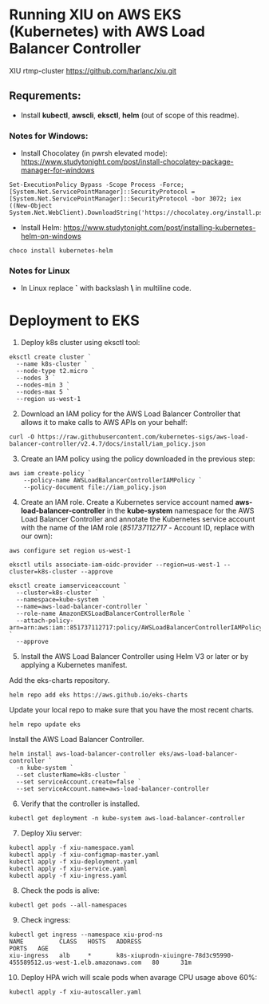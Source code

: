 # Running XIU on AWS EKS (Kubernetes) with AWS Load Balancer Controller
XIU rtmp-cluster https://github.com/harlanc/xiu.git

## Requrements: 
- Install **kubectl**, **awscli**, **eksctl**, **helm** (out of scope of this readme).

### Notes for Windows:
- Install Chocolatey (in pwrsh elevated mode):
https://www.studytonight.com/post/install-chocolatey-package-manager-for-windows
```
Set-ExecutionPolicy Bypass -Scope Process -Force; [System.Net.ServicePointManager]::SecurityProtocol = [System.Net.ServicePointManager]::SecurityProtocol -bor 3072; iex ((New-Object System.Net.WebClient).DownloadString('https://chocolatey.org/install.ps1'))
```
- Install Helm:
https://www.studytonight.com/post/installing-kubernetes-helm-on-windows
``` 
choco install kubernetes-helm 
```

### Notes for Linux
- In Linux replace **`** with backslash **\\** in multiline code.

# Deployment to EKS
1. Deploy k8s cluster using eksctl tool:
```
eksctl create cluster `
  --name k8s-cluster `
  --node-type t2.micro `
  --nodes 3 `
  --nodes-min 3 `
  --nodes-max 5 `
  --region us-west-1
```
2. Download an IAM policy for the AWS Load Balancer Controller that allows it to make calls to AWS APIs on your behalf:
```
curl -O https://raw.githubusercontent.com/kubernetes-sigs/aws-load-balancer-controller/v2.4.7/docs/install/iam_policy.json
```
3. Create an IAM policy using the policy downloaded in the previous step:
```
aws iam create-policy `
    --policy-name AWSLoadBalancerControllerIAMPolicy `
    --policy-document file://iam_policy.json
```
4. Create an IAM role. Create a Kubernetes service account named **aws-load-balancer-controller** in the **kube-system** namespace for the AWS Load Balancer Controller and annotate the Kubernetes service account with the name of the IAM role (*851737112717* - Account ID, replace with our own):
```
aws configure set region us-west-1 

eksctl utils associate-iam-oidc-provider --region=us-west-1 --cluster=k8s-cluster --approve

eksctl create iamserviceaccount `
  --cluster=k8s-cluster `
  --namespace=kube-system `
  --name=aws-load-balancer-controller `
  --role-name AmazonEKSLoadBalancerControllerRole `
  --attach-policy-arn=arn:aws:iam::851737112717:policy/AWSLoadBalancerControllerIAMPolicy `
  --approve
```
5. Install the AWS Load Balancer Controller using Helm V3 or later or by applying a Kubernetes manifest.

Add the eks-charts repository.
```
helm repo add eks https://aws.github.io/eks-charts
```
Update your local repo to make sure that you have the most recent charts.
```
helm repo update eks
```
Install the AWS Load Balancer Controller.
```
helm install aws-load-balancer-controller eks/aws-load-balancer-controller `
  -n kube-system `
  --set clusterName=k8s-cluster `
  --set serviceAccount.create=false `
  --set serviceAccount.name=aws-load-balancer-controller 
```
6. Verify that the controller is installed.
```
kubectl get deployment -n kube-system aws-load-balancer-controller
```
7. Deploy Xiu server:
```
kubectl apply -f xiu-namespace.yaml
kubectl apply -f xiu-configmap-master.yaml
kubectl apply -f xiu-deployment.yaml
kubectl apply -f xiu-service.yaml
kubectl apply -f xiu-ingress.yaml
```
8. Check the pods is alive:
```
kubectl get pods --all-namespaces
```
9. Check ingress:
```
kubectl get ingress --namespace xiu-prod-ns
NAME          CLASS   HOSTS   ADDRESS                                                                  PORTS   AGE
xiu-ingress   alb     *       k8s-xiuprodn-xiuingre-78d3c95990-455589512.us-west-1.elb.amazonaws.com   80      31m
```
10. Deploy HPA wich will scale pods when avarage CPU usage above 60%:
```
kubectl apply -f xiu-autoscaller.yaml
```
